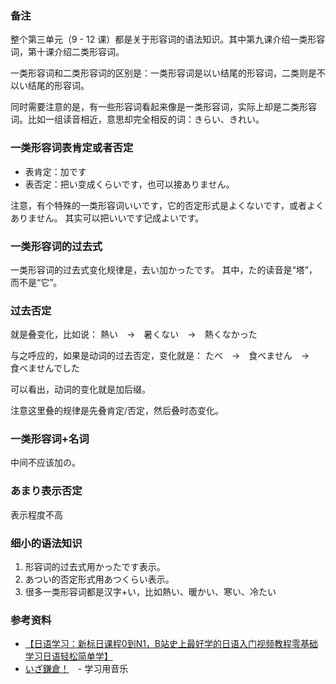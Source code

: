 

### 备注

整个第三单元（9 - 12 课）都是关于形容词的语法知识。其中第九课介绍一类形容词，第十课介绍二类形容词。

一类形容词和二类形容词的区别是：一类形容词是以い结尾的形容词，二类则是不以い结尾的形容词。

同时需要注意的是，有一些形容词看起来像是一类形容词，实际上却是二类形容词。比如一组读音相近，意思却完全相反的词：きらい、きれい。


### 一类形容词表肯定或者否定

* 表肯定：加です
* 表否定：把い变成くらいです，也可以接ありません。

注意，有个特殊的一类形容词いいです，它的否定形式是よくないです，或者よくありません。
其实可以把いいです记成よいです。


### 一类形容词的过去式
一类形容词的过去式变化规律是，去い加かったです。
其中，た的读音是“塔”，而不是“它”。


### 过去否定
就是叠变化，比如说：
熱い　->　暑くない　->　熱くなかった


与之呼应的，如果是动词的过去否定，变化就是：
たべ　->　食べません　->　食べませんでした

可以看出，动词的变化就是加后缀。

注意这里叠的规律是先叠肯定/否定，然后叠时态变化。


### 一类形容词+名词

中间不应该加の。



### あまり表示否定

表示程度不高


### 细小的语法知识

1. 形容词的过去式用かったです表示。
2. あつい的否定形式用あつくらい表示。
3. 很多一类形容词都是汉字+い，比如熱い、暖かい、寒い、冷たい




### 参考资料
* [【日语学习：新标日课程0到N1，B站史上最好学的日语入门视频教程零基础学习日语轻松简单学】](https://www.bilibili.com/video/BV1Bp4y1D747/?p=27&share_source=copy_web&vd_source=471ec534b3dc839cdb2f7d8582edc234)
* [いざ鎌倉！](https://c6.y.qq.com/base/fcgi-bin/u?__=IdbfvqXv4jAc)　- 学习用音乐
